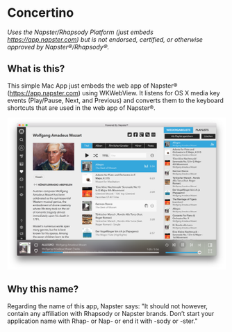 # Concertino

*Uses the Napster/Rhapsody Platform (just embeds https://app.napster.com) but is not endorsed, certified, or otherwise approved by Napster®/Rhapsody®.*

## What is this?

This simple Mac App just embeds the web app of Napster® (https://app.napster.com) using WKWebView. It listens for OS X media key events (Play/Pause, Next, and Previous) and converts them to the keyboard shortcuts that are used in the web app of Napster®.

![Screenshot of App](https://raw.githubusercontent.com/joergschiller/concertino/master/Screenshot.png)

## Why this name?

Regarding the name of this app, Napster says: "It should not however, contain any affiliation with Rhapsody or Napster brands. Don’t start your application name with Rhap- or Nap- or end it with -sody or -ster."
